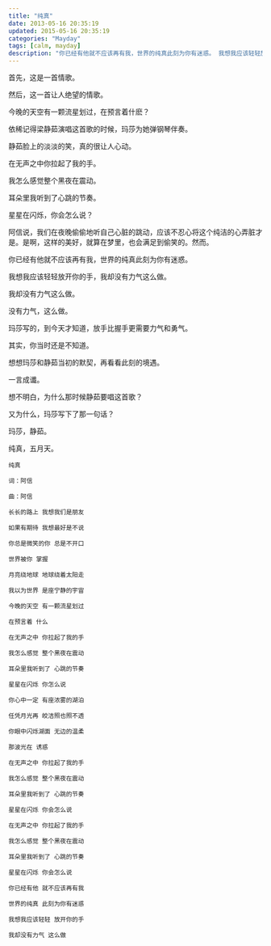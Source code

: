 ```yaml
---
title: "纯真"
date: 2013-05-16 20:35:19
updated: 2015-05-16 20:35:19
categories: "Mayday"
tags: [calm, mayday]
description: "你已经有他就不应该再有我，世界的纯真此刻为你有迷惑。 我想我应该轻轻放开你的手，我却没有力气这么做。 我却没有力气这么做。 没有力气，这么做。"
---
```


首先，这是一首情歌。

然后，这一首让人绝望的情歌。

今晚的天空有一颗流星划过，在预言着什麽？

依稀记得梁静茹演唱这首歌的时候，玛莎为她弹钢琴伴奏。

静茹脸上的淡淡的笑，真的很让人心动。

在无声之中你拉起了我的手。

我怎么感觉整个黑夜在震动。

耳朵里我听到了心跳的节奏。

星星在闪烁，你会怎么说？

阿信说，我们在夜晚偷偷地听自己心脏的跳动，应该不忍心将这个纯洁的心弄脏才是。是啊，这样的美好，就算在梦里，也会满足到偷笑的。然而。

你已经有他就不应该再有我，世界的纯真此刻为你有迷惑。

我想我应该轻轻放开你的手，我却没有力气这么做。

我却没有力气这么做。

没有力气，这么做。

玛莎写的，到今天才知道，放手比握手更需要力气和勇气。

其实，你当时还是不知道。

想想玛莎和静茹当初的默契，再看看此刻的境遇。

一言成谶。

想不明白，为什么那时候静茹要唱这首歌？

又为什么，玛莎写下了那一句话？

玛莎，静茹。

纯真，五月天。

```
纯真

词：阿信

曲：阿信

长长的路上 我想我们是朋友

如果有期待 我想最好是不说 

你总是微笑的你 总是不开口

世界被你 掌握 

月亮绕地球 地球绕着太阳走

我以为世界 是座宁静的宇宙 

今晚的天空 有一颗流星划过

在预言着 什么

在无声之中 你拉起了我的手

我怎么感觉 整个黑夜在震动

耳朵里我听到了 心跳的节奏

星星在闪烁 你怎么说

你心中一定 有座浓雾的湖泊

任凭月光再 皎洁照也照不透

你眼中闪烁湖面 无边的温柔

那波光在 诱惑 

在无声之中 你拉起了我的手

我怎么感觉 整个黑夜在震动

耳朵里我听到了 心跳的节奏

星星在闪烁 你会怎么说

在无声之中 你拉起了我的手

我怎么感觉 整个黑夜在震动

耳朵里我听到了 心跳的节奏

星星在闪烁 你会怎么说

你已经有他 就不应该再有我

世界的纯真 此刻为你有迷惑

我想我应该轻轻 放开你的手

我却没有力气 这么做
```
